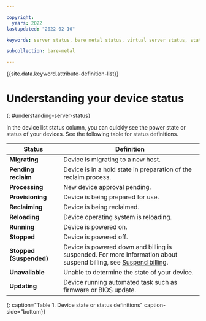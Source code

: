 ```yaml
---

copyright:
  years: 2022
lastupdated: "2022-02-10"

keywords: server status, bare metal status, virtual server status, status

subcollection: bare-metal

---
```


{{site.data.keyword.attribute-definition-list}}

# Understanding your device status
{: #understanding-server-status} 

In the device list status column, you can quickly see the power state or status of your devices.  See the following table for status definitions. 

| Status | Definition |
|--------|------------|
| **Migrating** | Device is migrating to a new host. |
| **Pending reclaim** | Device is in a hold state in preparation of the reclaim process. |
| **Processing** | New device approval pending. |
| **Provisioning** | Device is being prepared for use. |
| **Reclaiming** | Device is being reclaimed. |
| **Reloading** | Device operating system is reloading. |
| **Running** | Device is powered on. |
| **Stopped** | Device is powered off. |
| **Stopped (Suspended)** | Device is powered down and billing is suspended. For more information about suspend billing, see [Suspend billing](/docs/virtual-servers?topic=virtual-servers-requirements). |
| **Unavailable** | Unable to determine the state of your device. |
| **Updating** | Device running automated task such as firmware or BIOS update. |
{: caption="Table 1. Device state or status definitions" caption-side="bottom}}
